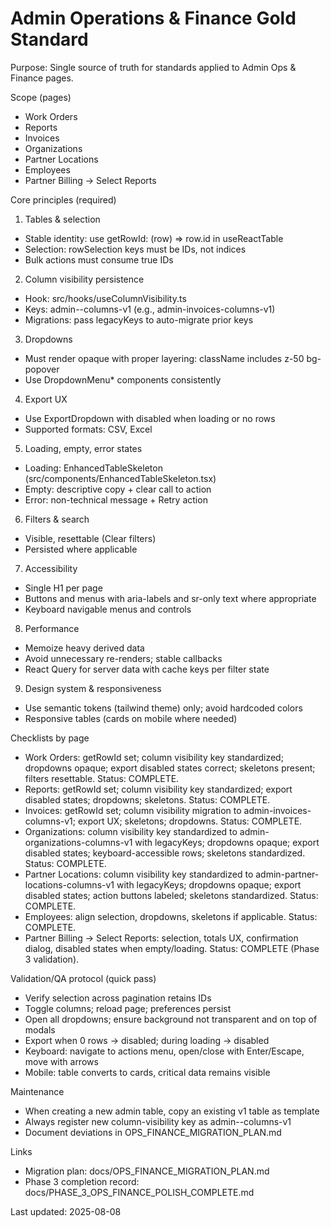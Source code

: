 # Admin Operations & Finance Gold Standard

Purpose: Single source of truth for standards applied to Admin Ops & Finance pages.

Scope (pages)
- Work Orders
- Reports
- Invoices
- Organizations
- Partner Locations
- Employees
- Partner Billing → Select Reports

Core principles (required)
1) Tables & selection
- Stable identity: use getRowId: (row) => row.id in useReactTable
- Selection: rowSelection keys must be IDs, not indices
- Bulk actions must consume true IDs

2) Column visibility persistence
- Hook: src/hooks/useColumnVisibility.ts
- Keys: admin-<page>-columns-v1 (e.g., admin-invoices-columns-v1)
- Migrations: pass legacyKeys to auto-migrate prior keys

3) Dropdowns
- Must render opaque with proper layering: className includes z-50 bg-popover
- Use DropdownMenu* components consistently

4) Export UX
- Use ExportDropdown with disabled when loading or no rows
- Supported formats: CSV, Excel

5) Loading, empty, error states
- Loading: EnhancedTableSkeleton (src/components/EnhancedTableSkeleton.tsx)
- Empty: descriptive copy + clear call to action
- Error: non-technical message + Retry action

6) Filters & search
- Visible, resettable (Clear filters)
- Persisted where applicable

7) Accessibility
- Single H1 per page
- Buttons and menus with aria-labels and sr-only text where appropriate
- Keyboard navigable menus and controls

8) Performance
- Memoize heavy derived data
- Avoid unnecessary re-renders; stable callbacks
- React Query for server data with cache keys per filter state

9) Design system & responsiveness
- Use semantic tokens (tailwind theme) only; avoid hardcoded colors
- Responsive tables (cards on mobile where needed)

Checklists by page
- Work Orders: getRowId set; column visibility key standardized; dropdowns opaque; export disabled states correct; skeletons present; filters resettable. Status: COMPLETE.
- Reports: getRowId set; column visibility key standardized; export disabled states; dropdowns; skeletons. Status: COMPLETE.
- Invoices: getRowId set; column visibility migration to admin-invoices-columns-v1; export UX; skeletons; dropdowns. Status: COMPLETE.
- Organizations: column visibility key standardized to admin-organizations-columns-v1 with legacyKeys; dropdowns opaque; export disabled states; keyboard-accessible rows; skeletons standardized. Status: COMPLETE.
- Partner Locations: column visibility key standardized to admin-partner-locations-columns-v1 with legacyKeys; dropdowns opaque; export disabled states; action buttons labeled; skeletons standardized. Status: COMPLETE.
- Employees: align selection, dropdowns, skeletons if applicable. Status: COMPLETE.
- Partner Billing → Select Reports: selection, totals UX, confirmation dialog, disabled states when empty/loading. Status: COMPLETE (Phase 3 validation).

Validation/QA protocol (quick pass)
- Verify selection across pagination retains IDs
- Toggle columns; reload page; preferences persist
- Open all dropdowns; ensure background not transparent and on top of modals
- Export when 0 rows → disabled; during loading → disabled
- Keyboard: navigate to actions menu, open/close with Enter/Escape, move with arrows
- Mobile: table converts to cards, critical data remains visible

Maintenance
- When creating a new admin table, copy an existing v1 table as template
- Always register new column-visibility key as admin-<page>-columns-v1
- Document deviations in OPS_FINANCE_MIGRATION_PLAN.md

Links
- Migration plan: docs/OPS_FINANCE_MIGRATION_PLAN.md
- Phase 3 completion record: docs/PHASE_3_OPS_FINANCE_POLISH_COMPLETE.md

Last updated: 2025-08-08